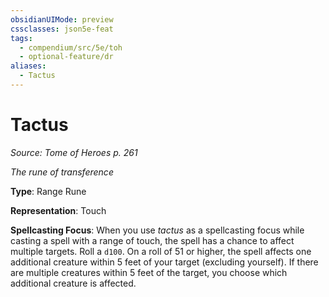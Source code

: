 ```yaml
---
obsidianUIMode: preview
cssclasses: json5e-feat
tags:
  - compendium/src/5e/toh
  - optional-feature/dr
aliases:
  - Tactus
---
```

# Tactus
*Source: Tome of Heroes p. 261*  

*The rune of transference*

**Type**: Range Rune

**Representation**: Touch

**Spellcasting Focus**: When you use *tactus* as a spellcasting focus while casting a spell with a range of touch, the spell has a chance to affect multiple targets. Roll a `d100`. On a roll of 51 or higher, the spell affects one additional creature within 5 feet of your target (excluding yourself). If there are multiple creatures within 5 feet of the target, you choose which additional creature is affected.